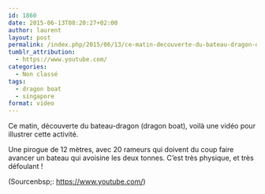 ```yaml
---
id: 1860
date: 2015-06-13T08:20:27+02:00
author: laurent
layout: post
permalink: /index.php/2015/06/13/ce-matin-decouverte-du-bateau-dragon-dragon/
tumblr_attribution:
  - https://www.youtube.com/
categories:
  - Non classé
tags:
  - dragon boat
  - singapore
format: video
---
```

Ce matin, découverte du bateau-dragon (dragon boat), voilà une vidéo pour illustrer cette activité.

Une pirogue de 12 mètres, avec 20 rameurs qui doivent du coup faire avancer un bateau qui avoisine les deux tonnes. C’est très physique, et très défoulant !

<div class="attribution">
  (<span>Sourcenbsp;:</span> <a href="https://www.youtube.com/">https://www.youtube.com/</a>)
</div>
